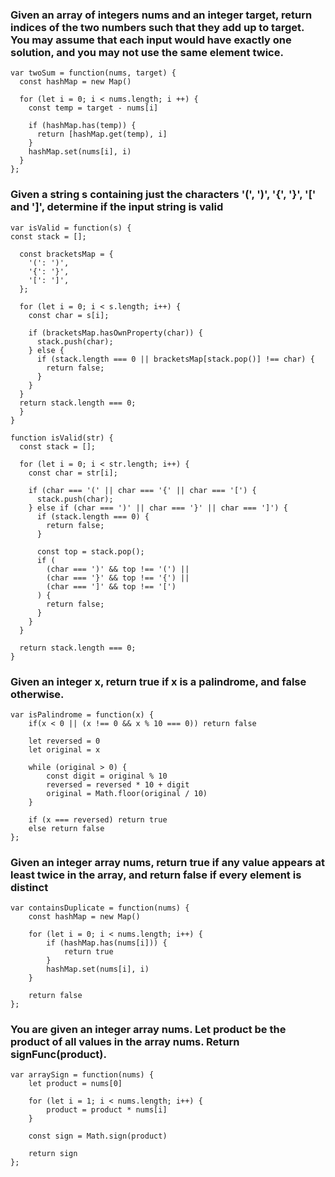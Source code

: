### Given an array of integers nums and an integer target, return indices of the two numbers such that they add up to target. You may assume that each input would have exactly one solution, and you may not use the same element twice.
```
var twoSum = function(nums, target) {
  const hashMap = new Map()

  for (let i = 0; i < nums.length; i ++) {
    const temp = target - nums[i]

    if (hashMap.has(temp)) {
      return [hashMap.get(temp), i]
    }
    hashMap.set(nums[i], i)
  }
};
```
### Given a string s containing just the characters '(', ')', '{', '}', '[' and ']', determine if the input string is valid
```
var isValid = function(s) {
const stack = [];

  const bracketsMap = {
    '(': ')',
    '{': '}',
    '[': ']',
  };

  for (let i = 0; i < s.length; i++) {
    const char = s[i];

    if (bracketsMap.hasOwnProperty(char)) {
      stack.push(char);
    } else {
      if (stack.length === 0 || bracketsMap[stack.pop()] !== char) {
        return false;
      }
    }
  }
  return stack.length === 0;
  }
}
```
```
function isValid(str) {
  const stack = [];

  for (let i = 0; i < str.length; i++) {
    const char = str[i];

    if (char === '(' || char === '{' || char === '[') {
      stack.push(char);
    } else if (char === ')' || char === '}' || char === ']') {
      if (stack.length === 0) {
        return false; 
      }

      const top = stack.pop();
      if (
        (char === ')' && top !== '(') ||
        (char === '}' && top !== '{') ||
        (char === ']' && top !== '[')
      ) {
        return false; 
      }
    }
  }

  return stack.length === 0; 
}
```
### Given an integer x, return true if x is a palindrome, and false otherwise.
```
var isPalindrome = function(x) {
    if(x < 0 || (x !== 0 && x % 10 === 0)) return false

    let reversed = 0
    let original = x

    while (original > 0) {
        const digit = original % 10
        reversed = reversed * 10 + digit
        original = Math.floor(original / 10)
    }

    if (x === reversed) return true
    else return false
};
```
### Given an integer array nums, return true if any value appears at least twice in the array, and return false if every element is distinct
```
var containsDuplicate = function(nums) {
    const hashMap = new Map()

    for (let i = 0; i < nums.length; i++) {
        if (hashMap.has(nums[i])) {
            return true
        }
        hashMap.set(nums[i], i)
    }

    return false
};
```
### You are given an integer array nums. Let product be the product of all values in the array nums. Return signFunc(product).
```
var arraySign = function(nums) {
    let product = nums[0]

    for (let i = 1; i < nums.length; i++) {
        product = product * nums[i]    
    }

    const sign = Math.sign(product)

    return sign
};
```
